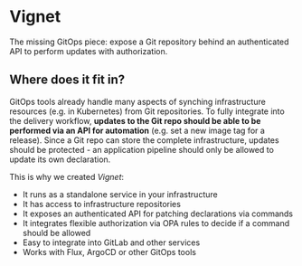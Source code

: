 # Vignet
The missing GitOps piece: expose a Git repository behind an authenticated API to perform updates with authorization.

## Where does it fit in?

GitOps tools already handle many aspects of synching infrastructure resources (e.g. in Kubernetes) from Git repositories.
To fully integrate into the delivery workflow, **updates to the Git repo should be able to be performed via an API for automation** (e.g. set a new image tag for a release).
Since a Git repo can store the complete infrastructure, updates should be protected - an application pipeline should only be allowed to update its own declaration.

This is why we created _Vignet_:

* It runs as a standalone service in your infrastructure
* It has access to infrastructure repositories
* It exposes an authenticated API for patching declarations via commands
* It integrates flexible authorization via OPA rules to decide if a command should be allowed
* Easy to integrate into GitLab and other services
* Works with Flux, ArgoCD or other GitOps tools
